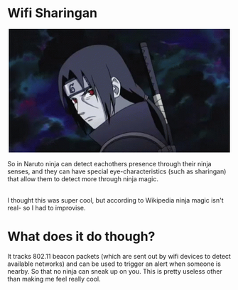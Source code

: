 # Wifi Sharingan 
<p align="center">
  <img src="./sharingan.gif"/>
</p>

So in Naruto ninja can detect eachothers presence through their ninja senses, and they can have special
eye-characteristics (such as sharingan) that allow them to detect more through ninja magic.<br><br>

I thought this was super cool, but according to Wikipedia ninja magic isn't real- so I had to improvise. <br>


# What does it do though?
It tracks 802.11 beacon packets (which are sent out by wifi devices to detect available networks) and can be
used to trigger an alert when someone is nearby. So that no ninja can sneak up on you. This is pretty useless
other than making me feel really cool.

